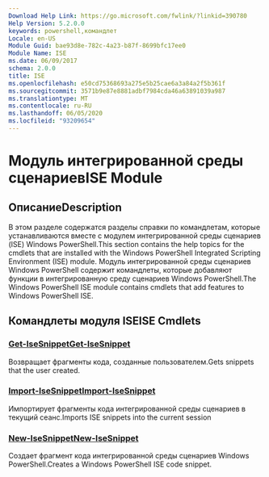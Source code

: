 ```yaml
---
Download Help Link: https://go.microsoft.com/fwlink/?linkid=390780
Help Version: 5.2.0.0
keywords: powershell,командлет
Locale: en-US
Module Guid: bae93d8e-782c-4a23-b87f-8699bfc17ee0
Module Name: ISE
ms.date: 06/09/2017
schema: 2.0.0
title: ISE
ms.openlocfilehash: e50cd75368693a275e5b25cae6a3a84a2f5b361f
ms.sourcegitcommit: 3571b9e87e8881adbf7984cda46a63891039a987
ms.translationtype: MT
ms.contentlocale: ru-RU
ms.lasthandoff: 06/05/2020
ms.locfileid: "93209654"
---
```

# <span data-ttu-id="93acb-103">Модуль интегрированной среды сценариев</span><span class="sxs-lookup"><span data-stu-id="93acb-103">ISE Module</span></span>

## <span data-ttu-id="93acb-104">Описание</span><span class="sxs-lookup"><span data-stu-id="93acb-104">Description</span></span>

<span data-ttu-id="93acb-105">В этом разделе содержатся разделы справки по командлетам, которые устанавливаются вместе с модулем интегрированной среды сценариев (ISE) Windows PowerShell.</span><span class="sxs-lookup"><span data-stu-id="93acb-105">This section contains the help topics for the cmdlets that are installed with the Windows PowerShell Integrated Scripting Environment (ISE) module.</span></span> <span data-ttu-id="93acb-106">Модуль интегрированной среды сценариев Windows PowerShell содержит командлеты, которые добавляют функции в интегрированную среду сценариев Windows PowerShell.</span><span class="sxs-lookup"><span data-stu-id="93acb-106">The Windows PowerShell ISE module contains cmdlets that add features to Windows PowerShell ISE.</span></span>

## <span data-ttu-id="93acb-107">Командлеты модуля ISE</span><span class="sxs-lookup"><span data-stu-id="93acb-107">ISE Cmdlets</span></span>

### [<span data-ttu-id="93acb-108">Get-IseSnippet</span><span class="sxs-lookup"><span data-stu-id="93acb-108">Get-IseSnippet</span></span>](Get-IseSnippet.md)
<span data-ttu-id="93acb-109">Возвращает фрагменты кода, созданные пользователем.</span><span class="sxs-lookup"><span data-stu-id="93acb-109">Gets snippets that the user created.</span></span>

### [<span data-ttu-id="93acb-110">Import-IseSnippet</span><span class="sxs-lookup"><span data-stu-id="93acb-110">Import-IseSnippet</span></span>](Import-IseSnippet.md)
<span data-ttu-id="93acb-111">Импортирует фрагменты кода интегрированной среды сценариев в текущий сеанс.</span><span class="sxs-lookup"><span data-stu-id="93acb-111">Imports ISE snippets into the current session</span></span>

### [<span data-ttu-id="93acb-112">New-IseSnippet</span><span class="sxs-lookup"><span data-stu-id="93acb-112">New-IseSnippet</span></span>](New-IseSnippet.md)
<span data-ttu-id="93acb-113">Создает фрагмент кода интегрированной среды сценариев Windows PowerShell.</span><span class="sxs-lookup"><span data-stu-id="93acb-113">Creates a Windows PowerShell ISE code snippet.</span></span>
